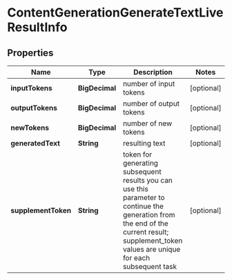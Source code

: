 

# ContentGenerationGenerateTextLiveResultInfo


## Properties

| Name | Type | Description | Notes |
|------------ | ------------- | ------------- | -------------|
|**inputTokens** | **BigDecimal** | number of input tokens |  [optional] |
|**outputTokens** | **BigDecimal** | number of output tokens |  [optional] |
|**newTokens** | **BigDecimal** | number of new tokens |  [optional] |
|**generatedText** | **String** | resulting text |  [optional] |
|**supplementToken** | **String** | token for generating subsequent results you can use this parameter to continue the generation from the end of the current result; supplement_token values are unique for each subsequent task |  [optional] |



